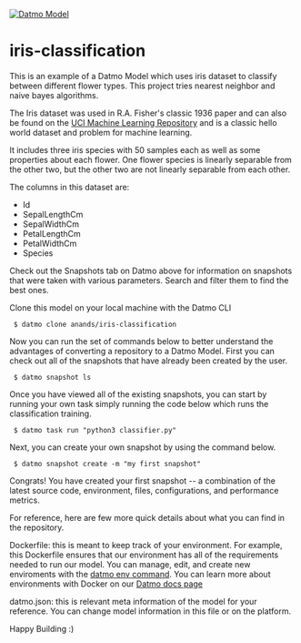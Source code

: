 [![Datmo Model](https://datmo.com/shabazp/workshop-iris-classification/badge.svg)](https://datmo.com/shabazp/workshop-iris-classification)

# iris-classification

This is an example of a Datmo Model which uses iris dataset to classify between different flower types. This project tries nearest neighbor and naive bayes algorithms. 

The Iris dataset was used in R.A. Fisher's classic 1936 paper and can also be found on the [UCI Machine Learning Repository][1] and is a classic hello world dataset and problem for machine learning. 

It includes three iris species with 50 samples each as well as some properties about each flower. One flower species is linearly separable from the other two, but the other two are not linearly separable from each other.

The columns in this dataset are:

 - Id
 - SepalLengthCm
 - SepalWidthCm
 - PetalLengthCm
 - PetalWidthCm
 - Species

  [1]: http://archive.ics.uci.edu/ml/

Check out the Snapshots tab on Datmo above for information on snapshots that were taken with various parameters. Search and filter them to find the best ones.

Clone this model on your local machine with the Datmo CLI

     $ datmo clone anands/iris-classification

Now you can run the set of commands below to better understand the advantages of converting a repository to a Datmo Model. First you can check out all of the snapshots that have already been created by the user.

     $ datmo snapshot ls 

Once you have viewed all of the existing snapshots, you can start by running your own task simply running the code below which runs the classification training. 

     $ datmo task run "python3 classifier.py"
     
Next, you can create your own snapshot by using the command below. 

     $ datmo snapshot create -m "my first snapshot"

Congrats! You have created your first snapshot -- a combination of the latest source code, environment, files, configurations, and performance metrics. 

For reference, here are few more quick details about what you can find in the repository.

Dockerfile: this is meant to keep track of your environment. For example, this Dockerfile ensures that our environment has all of the requirements needed to run our model. You can manage, edit, and create new enviroments with the [datmo env command](https://docs.datmo.com/commands/environment.html).  You can learn more about environments with Docker on our [Datmo docs page](https://docs.datmo.com/guides/creating-your-environment.html)

datmo.json: this is relevant meta information of the model for your reference. You can change model information in this file or on the platform. 

Happy Building :)

